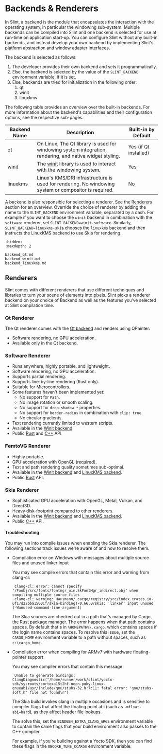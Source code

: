 <!-- Copyright © SixtyFPS GmbH <info@slint.dev> ; SPDX-License-Identifier: MIT -->

# Backends & Renderers

In Slint, a backend is the module that encapsulates the interaction with the operating system,
in particular the windowing sub-system. Multiple backends can be compiled into Slint and one
backend is selected for use at run-time on application start-up. You can configure Slint without
any built-in backends, and instead develop your own backend by implementing Slint's platform
abstraction and window adapter interfaces.

The backend is selected as follows:

1. The developer provides their own backend and sets it programmatically.
2. Else, the backend is selected by the value of the `SLINT_BACKEND` environment variable, if it is set.
3. Else, backends are tried for initialization in the following order:
   1. qt
   2. winit
   3. linuxkms

The following table provides an overview over the built-in backends. For more information about the backend's
capabilities and their configuration options, see the respective sub-pages.

| Backend Name | Description                                                                                             | Built-in by Default   |
|--------------|---------------------------------------------------------------------------------------------------------|-----------------------|
| qt           | On Linux, The Qt library is used for windowing system integration, rendering, and native widget styling.| Yes (if Qt installed) |
| winit        | The [winit](https://docs.rs/winit/latest/winit/) library is used to interact with the windowing system. | Yes                   |
| linuxkms     | Linux's KMS/DRI infrastructure is used for rendering. No windowing system or compositor is required.    | No                    |

A backend is also responsible for selecting a renderer. See the [Renderers](#renderers) section
for an overview. Override the choice of renderer by adding the name to the `SLINT_BACKEND` environment variable, separated by a dash.
For example if you want to choose the `winit` backend in combination with the `software` renderer, set `SLINT_BACKEND=winit-software`.
Similarly, `SLINT_BACKEND=linuxkms-skia` chooses the `linuxkms` backend and then instructs the LinuxKMS backend to use Skia for rendering.

```{toctree}
:hidden:
:maxdepth: 2

backend_qt.md
backend_winit.md
backend_linuxkms.md
```

## Renderers

Slint comes with different renderers that use different techniques and libraries to turn
your scene of elements into pixels. Slint picks a renderer backend on your choice of Backend
as well as the features you've selected at Slint compilation time.


### Qt Renderer

The Qt renderer comes with the [Qt backend](backend_qt.md) and renders using QPainter:

 - Software rendering, no GPU acceleration.
 - Available only in the Qt backend.

### Software Renderer

- Runs anywhere, highly portable, and lightweight.
- Software rendering, no GPU acceleration.
- Supports partial rendering.
- Supports line-by-line rendering (Rust only).
- Suitable for Microcontrollers.
- Some features haven't been implemented yet:
  * No support for `Path`.
  * No image rotation or smooth scaling.
  * No support for `drop-shadow-*` properties.
  * No support for `border-radius` in combination with `clip: true`.
  * No circular gradients.
- Text rendering currently limited to western scripts.
- Available in the [Winit backend](backend_winit.md).
- Public [Rust](slint-rust:platform/software_renderer/) and [C++](slint-cpp:api/classslint_1_1platform_1_1SoftwareRenderer) API.

### FemtoVG Renderer

 - Highly portable.
 - GPU acceleration with OpenGL (required).
 - Text and path rendering quality sometimes sub-optimal.
 - Available in the [Winit backend](backend_winit.md) and [LinuxKMS backend](backend_linuxkms.md).
 - Public [Rust](slint-rust:platform/femtovg_renderer/) API.

### Skia Renderer

 - Sophisticated GPU acceleration with OpenGL, Metal, Vulkan, and Direct3D.
 - Heavy disk-footprint compared to other renderers.
 - Available in the [Winit backend](backend_winit.md) and [LinuxKMS backend](backend_linuxkms.md).
 - Public [C++](slint-cpp:api/classslint_1_1platform_1_1SkiaRenderer) API.

#### Troubleshooting

You may run into compile issues when enabling the Skia renderer. The following sections track
issues we're aware of and how to resolve them.

* Compilation error on Windows with messages about multiple source files and unused linker input

  You may see compile errors that contain this error and warning from clang-cl:
  ```
   clang-cl: error: cannot specify '/Foobj/src/fonts/fontmgr_win.SkFontMgr_indirect.obj' when compiling multiple source files
   clang-cl: warning: Hausmann/.cargo/registry/src/index.crates.io-6f17d22bba15001f/skia-bindings-0.66.0/skia: 'linker' input unused [-Wunused-command-line-argument]
  ```

  The Skia sources are checked out in a path that's managed by Cargo, the Rust package manager.
  The error happens when that path contains spaces. By default that's in `%HOMEPATH%\.cargo`,
  which contains spaces if the login name contains spaces. To resolve this issue, set the `CARGO_HOME`
  environment variable to a path without spaces, such as `c:\cargo_home`.

* Compilation error when compiling for ARMv7 with hardware floating-pointer support

  You may see compiler errors that contain this message:

  ```
   Unable to generate bindings: ClangDiagnostic("/home/runner/work/slint/yocto-sdk/sysroots/cortexa15t2hf-neon-poky-linux-gnueabi/usr/include/gnu/stubs-32.h:7:11: fatal error: 'gnu/stubs-soft.h' file not found\n")
  ```

  The Skia build invokes clang in multiple occasions and is sensitive to compiler flags
  that affect the floating point abi (such as `-mfloat-abi=hard`), as they affect header file lookups.

  The solve this, set the `BINDGEN_EXTRA_CLANG_ARGS` environment variable to contain the same
  flags that your build environment also passes to the C++ compiler.

  For example, if you're building against a Yocto SDK, then you can find these flags in the
  `OECORE_TUNE_CCARGS` environment variable.
